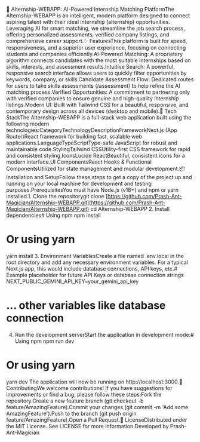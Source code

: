 🌟 Alternship-WEBAPP: AI-Powered Internship Matching PlatformThe Alternship-WEBAPP is an intelligent, modern platform designed to connect aspiring talent with their ideal internship (alternship) opportunities. Leveraging AI for smart matching, we streamline the job search process, offering personalized assessments, verified company listings, and comprehensive career support.✨ FeaturesThis platform is built for speed, responsiveness, and a superior user experience, focusing on connecting students and companies efficiently.AI-Powered Matching: A proprietary algorithm connects candidates with the most suitable internships based on skills, interests, and assessment results.Intuitive Search: A powerful, responsive search interface allows users to quickly filter opportunities by keywords, company, or skills.Candidate Assessment Flow: Dedicated routes for users to take skills assessments (/assessment) to help refine the AI matching process.Verified Opportunities: A commitment to partnering only with verified companies to ensure genuine and high-quality internship listings.Modern UI: Built with Tailwind CSS for a beautiful, responsive, and contemporary design across all devices (desktop and mobile).🚀 Tech StackThe Alternship-WEBAPP is a full-stack web application built using the following modern technologies:CategoryTechnologyDescriptionFrameworkNext.js (App Router)React framework for building fast, scalable web applications.LanguageTypeScriptType-safe JavaScript for robust and maintainable code.StylingTailwind CSSUtility-first CSS framework for rapid and consistent styling.IconsLucide ReactBeautiful, consistent icons for a modern interface.UI ComponentsReact Hooks & Functional ComponentsUtilized for state management and modular development.📦 Installation and SetupFollow these steps to get a copy of the project up and running on your local machine for development and testing purposes.PrerequisitesYou must have Node.js (v18+) and npm or yarn installed.1. Clone the repositorygit clone [https://github.com/Prash-Ant-Magician/Alternship-WEBAPP.git](https://github.com/Prash-Ant-Magician/Alternship-WEBAPP.git)
cd Alternship-WEBAPP
2. Install dependencies# Using npm
npm install

# Or using yarn
yarn install
3. Environment VariablesCreate a file named .env.local in the root directory and add any necessary environment variables. For a typical Next.js app, this would include database connections, API keys, etc.# Example placeholder for future API Keys or database connection strings
NEXT_PUBLIC_GEMINI_API_KEY=your_gemini_api_key
# ... other variables like database connection
4. Run the development serverStart the application in development mode:# Using npm
npm run dev

# Or using yarn
yarn dev
The application will now be running on http://localhost:3000.🤝 ContributingWe welcome contributions! If you have suggestions for improvements or find a bug, please follow these steps:Fork the repository.Create a new feature branch (git checkout -b feature/AmazingFeature).Commit your changes (git commit -m 'Add some AmazingFeature').Push to the branch (git push origin feature/AmazingFeature).Open a Pull Request.📄 LicenseDistributed under the MIT License. See LICENSE for more information.Developed by Prash-Ant-Magician
